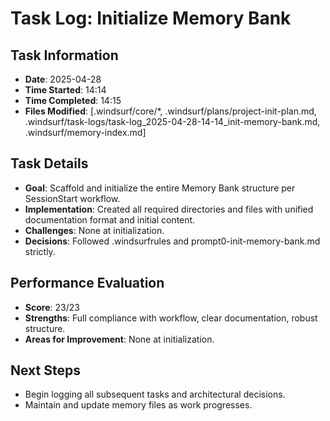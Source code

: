 # Task Log: Initialize Memory Bank

## Task Information
- **Date**: 2025-04-28
- **Time Started**: 14:14
- **Time Completed**: 14:15
- **Files Modified**: [.windsurf/core/*, .windsurf/plans/project-init-plan.md, .windsurf/task-logs/task-log_2025-04-28-14-14_init-memory-bank.md, .windsurf/memory-index.md]

## Task Details
- **Goal**: Scaffold and initialize the entire Memory Bank structure per SessionStart workflow.
- **Implementation**: Created all required directories and files with unified documentation format and initial content.
- **Challenges**: None at initialization.
- **Decisions**: Followed .windsurfrules and prompt0-init-memory-bank.md strictly.

## Performance Evaluation
- **Score**: 23/23
- **Strengths**: Full compliance with workflow, clear documentation, robust structure.
- **Areas for Improvement**: None at initialization.

## Next Steps
- Begin logging all subsequent tasks and architectural decisions.
- Maintain and update memory files as work progresses.
